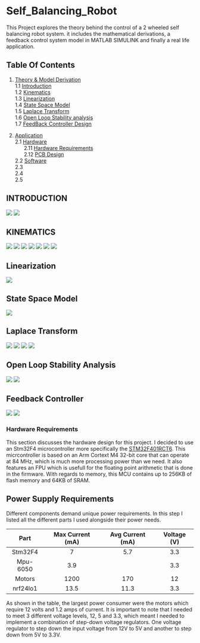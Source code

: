 # Self_Balancing_Robot
This Project explores the theory behind the control of a 2 wheeled self balancing robot system. it includes the mathematical derivations, a feedback control system model in MATLAB SIMULINK and finally a real life application. 



## Table Of Contents

1. [ Theory & Model Derivation ](#desc)  
     1.1 [Introduction](#intro)  
     1.2 [Kinematics ](#kinematics)   
     1.3 [Linearization ](#Linearization)   
     1.4 [State Space Model](#SPM)  
     1.5 [Laplace Transform](#LT)   
     1.6 [Open Loop Stability analysis](#stability)   
     1.7 [FeedBack Controller Design](#pid)   
    
2. [ Application ](#App)  
     2.1 [Hardware](#HW)<br />
&nbsp;&nbsp;&nbsp;&nbsp;&nbsp;&nbsp;2.11 [Hardware Requirements](#HWREQS)<br />
&nbsp;&nbsp;&nbsp;&nbsp;&nbsp;&nbsp;2.12 [PCB Design](#HWREQS)<br />
     2.2 [Software](#SW)  
     2.3 [](#IR)  
     2.4 [](#RegisterA)   
     2.5 [](#micro)  
     

<a name="desc"></a>
<a name="intro"></a>
##                                     INTRODUCTION  
   <img src="Images/intro_1.JPG">  
   <img src="Images/intro_2.JPG">   
   
<a name="kinematics"></a>
##                                      KINEMATICS
   <img src="Images/kinematics_1.JPG">
   <img src="Images/kinematics_2.JPG">
   <img src="Images/kinematics_3.JPG">
   <img src="Images/kinematics_4.JPG"> 
   <img src="Images/kinematics_5.JPG">
   <img src="Images/kinematics_6.JPG">
   <img src="Images/kinematics_7.JPG">
   

<a name="Linearization"></a>
##                                    Linearization  
   <img src="Images/Linearization.JPG">
   

<a name="SPM"></a>
##                                    State Space Model
   <img src="Images/SSM.JPG">
   
   
<a name="LT"></a>
##                                     Laplace Transform
   <img src="Images/LAPLACE1.JPG">
   <img src="Images/LAPLACE2.JPG">
   <img src="Images/LAPLACE3.JPG">
   <img src="Images/LT4.JPG">

   

<a name="stability"></a>
##                                    Open Loop Stability Analysis 
  
   <img src="Images/PZMAP.JPG"> 
   <img src="Images/impulse_response.JPG">
   
  
<a name="pid"></a>
##                                    Feedback Controller
   <img src="Images/PID1.JPG"> 
   <img src="Images/PID2.JPG">


<a name="App"></a>
<a name="HW"></a>
###                                   Hardware Requirements

This section discusses the hardware design for this project.  I decided to use an Stm32F4 microcontroller more specifically the [STM32F401RCT6]([https://www.genome.gov/](https://www.st.com/en/microcontrollers-microprocessors/stm32f401rc.html)https://www.st.com/en/microcontrollers-microprocessors/stm32f401rc.html). This micrcontroller is based on an Arm Cortext M4 32-bit core that can operate at 84 MHz, which is much more processing power than we need. It also features an FPU which is usefull for the floating point arithmetic that is done in the firmware. With regards to memory, this MCU contains up to 256KB of flash memory and 64KB of SRAM. 
## Power Supply Requirements
Different components demand unique power requirements. In this step I listed all the different parts I used alongside their power needs.

|  Part      | Max Current (mA)   | Avg Current (mA)  | Voltage (V) | 
| :--------: | :----------------: | :---------------: | :---------: |
| Stm32F4    | 7                  | 5.7               | 3.3         |
| Mpu-6050   | 3.9                |                   | 3.3         |
| Motors     | 1200               | 170               | 12          |
| nrf24lo1   | 13.5               | 11.3              | 3.3         |

As shown in the table, the largest power consumer were the motors which require 12 volts and 1.2 amps of current. It is important to note that I needed to meet 3 different voltage levels, 12, 5 and 3.3, which meant I needed to implement a combination of step-down voltage regulators. One voltage regulator to step down the input voltage from 12V to 5V and another to step down from 5V to 3.3V.
